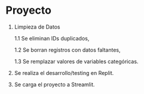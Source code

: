 # Proyecto
  1. Limpieza de Datos
       
     1.1 Se eliminan IDs duplicados,
     
     1.2 Se borran registros con datos faltantes,
     
     1.3 Se remplazar valores de variables categóricas.

  2. Se realiza el desarrollo/testing en Replit.

  3. Se carga el proyecto a Streamlit.
